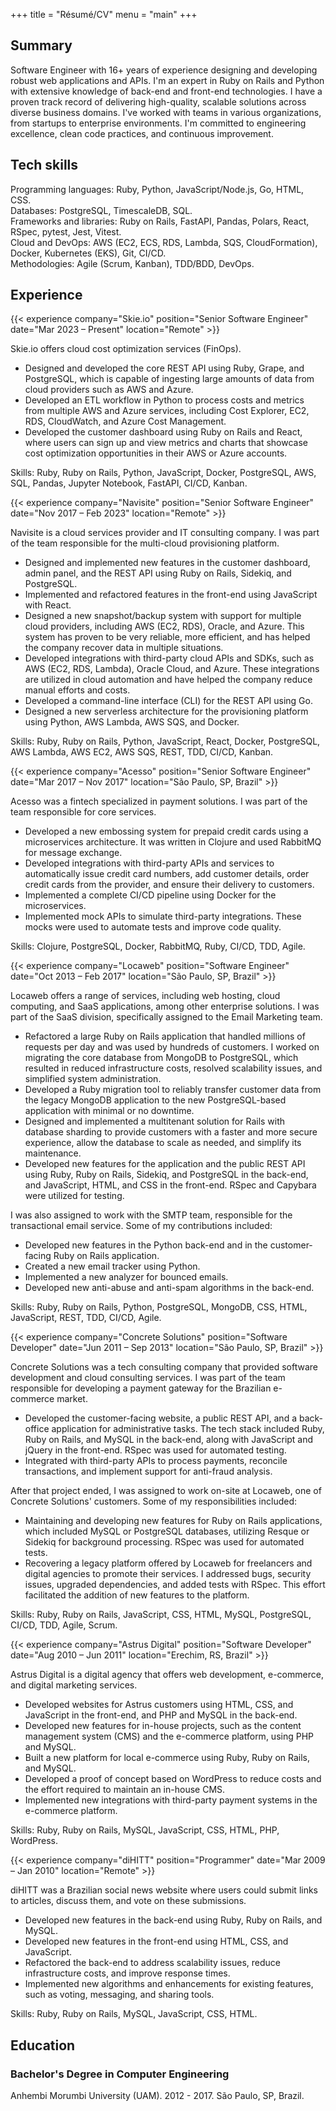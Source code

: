 +++
title = "Résumé/CV"
menu = "main"
+++

## Summary

Software Engineer with 16+ years of experience designing and developing robust web applications and
APIs. I'm an expert in Ruby on Rails and Python with extensive knowledge of back-end and front-end
technologies. I have a proven track record of delivering high-quality, scalable solutions across
diverse business domains. I've worked with teams in various organizations, from startups to
enterprise environments. I'm committed to engineering excellence, clean code practices, and
continuous improvement.

## Tech skills

Programming languages: Ruby, Python, JavaScript/Node.js, Go, HTML, CSS.\
Databases: PostgreSQL, TimescaleDB, SQL.\
Frameworks and libraries: Ruby on Rails, FastAPI, Pandas, Polars, React, RSpec, pytest, Jest, Vitest.\
Cloud and DevOps: AWS (EC2, ECS, RDS, Lambda, SQS, CloudFormation), Docker, Kubernetes (EKS), Git, CI/CD.\
Methodologies: Agile (Scrum, Kanban), TDD/BDD, DevOps.

## Experience

{{< experience company="Skie.io"
               position="Senior Software Engineer"
               date="Mar 2023 – Present"
               location="Remote" >}}

Skie.io offers cloud cost optimization services (FinOps).

* Designed and developed the core REST API using Ruby, Grape, and PostgreSQL, which is capable of
  ingesting large amounts of data from cloud providers such as AWS and Azure.
* Developed an ETL workflow in Python to process costs and metrics from multiple AWS and Azure
  services, including Cost Explorer, EC2, RDS, CloudWatch, and Azure Cost Management.
* Developed the customer dashboard using Ruby on Rails and React, where users can sign up and view
  metrics and charts that showcase cost optimization opportunities in their AWS or Azure accounts.

Skills: Ruby, Ruby on Rails, Python, JavaScript, Docker, PostgreSQL, AWS, SQL, Pandas, Jupyter
Notebook, FastAPI, CI/CD, Kanban.

{{< experience company="Navisite"
               position="Senior Software Engineer"
               date="Nov 2017 – Feb 2023"
               location="Remote" >}}

Navisite is a cloud services provider and IT consulting company. I was part of the team responsible
for the multi-cloud provisioning platform.

* Designed and implemented new features in the customer dashboard, admin panel, and the REST API
  using Ruby on Rails, Sidekiq, and PostgreSQL.
* Implemented and refactored features in the front-end using JavaScript with React.
* Designed a new snapshot/backup system with support for multiple cloud providers, including AWS
  (EC2, RDS), Oracle, and Azure. This system has proven to be very reliable, more efficient, and has
  helped the company recover data in multiple situations.
* Developed integrations with third-party cloud APIs and SDKs, such as AWS (EC2, RDS, Lambda),
  Oracle Cloud, and Azure. These integrations are utilized in cloud automation and have helped the
  company reduce manual efforts and costs.
* Developed a command-line interface (CLI) for the REST API using Go.
* Designed a new serverless architecture for the provisioning platform using Python, AWS Lambda, AWS
  SQS, and Docker.

Skills: Ruby, Ruby on Rails, Python, JavaScript, React, Docker, PostgreSQL, AWS Lambda, AWS EC2, AWS
SQS, REST, TDD, CI/CD, Kanban.

{{< experience company="Acesso"
               position="Senior Software Engineer"
               date="Mar 2017 – Nov 2017"
               location="São Paulo, SP, Brazil" >}}

Acesso was a fintech specialized in payment solutions. I was part of the team responsible for core
services.

* Developed a new embossing system for prepaid credit cards using a microservices architecture. It
  was written in Clojure and used RabbitMQ for message exchange.
* Developed integrations with third-party APIs and services to automatically issue credit card
  numbers, add customer details, order credit cards from the provider, and ensure their delivery to
  customers.
* Implemented a complete CI/CD pipeline using Docker for the microservices.
* Implemented mock APIs to simulate third-party integrations. These mocks were used to automate
  tests and improve code quality.

Skills: Clojure, PostgreSQL, Docker, RabbitMQ, Ruby, CI/CD, TDD, Agile.

{{< experience company="Locaweb"
               position="Software Engineer"
               date="Oct 2013 – Feb 2017"
               location="São Paulo, SP, Brazil" >}}

Locaweb offers a range of services, including web hosting, cloud computing, and SaaS applications,
among other enterprise solutions. I was part of the SaaS division, specifically assigned to the
Email Marketing team.

* Refactored a large Ruby on Rails application that handled millions of requests per day and was
  used by hundreds of customers. I worked on migrating the core database from MongoDB to PostgreSQL,
  which resulted in reduced infrastructure costs, resolved scalability issues, and simplified system
  administration.
* Developed a Ruby migration tool to reliably transfer customer data from the legacy MongoDB
  application to the new PostgreSQL-based application with minimal or no downtime.
* Designed and implemented a multitenant solution for Rails with database sharding to provide
  customers with a faster and more secure experience, allow the database to scale as needed, and
  simplify its maintenance.
* Developed new features for the application and the public REST API using Ruby, Ruby on Rails,
  Sidekiq, and PostgreSQL in the back-end, and JavaScript, HTML, and CSS in the front-end. RSpec and
  Capybara were utilized for testing.

I was also assigned to work with the SMTP team, responsible for the transactional email service.
Some of my contributions included:

* Developed new features in the Python back-end and in the customer-facing Ruby on Rails
  application.
* Created a new email tracker using Python.
* Implemented a new analyzer for bounced emails.
* Developed new anti-abuse and anti-spam algorithms in the back-end.

Skills: Ruby, Ruby on Rails, Python, PostgreSQL, MongoDB, CSS, HTML, JavaScript, REST, TDD, CI/CD,
Agile.

{{< experience company="Concrete Solutions"
        position="Software Developer"
        date="Jun 2011 – Sep 2013"
        location="São Paulo, SP, Brazil" >}}

Concrete Solutions was a tech consulting company that provided software development and cloud
consulting services. I was part of the team responsible for developing a payment gateway for the
Brazilian e-commerce market.

* Developed the customer-facing website, a public REST API, and a back-office application for
  administrative tasks. The tech stack included Ruby, Ruby on Rails, and MySQL in the back-end,
  along with JavaScript and jQuery in the front-end. RSpec was used for automated testing.
* Integrated with third-party APIs to process payments, reconcile transactions, and implement
  support for anti-fraud analysis.

After that project ended, I was assigned to work on-site at Locaweb, one of Concrete Solutions'
customers. Some of my responsibilities included:

* Maintaining and developing new features for Ruby on Rails applications, which included MySQL or
  PostgreSQL databases, utilizing Resque or Sidekiq for background processing. RSpec was used for
  automated tests.
* Recovering a legacy platform offered by Locaweb for freelancers and digital agencies to promote
  their services. I addressed bugs, security issues, upgraded dependencies, and added tests with
  RSpec. This effort facilitated the addition of new features to the platform.

Skills: Ruby, Ruby on Rails, JavaScript, CSS, HTML, MySQL, PostgreSQL, CI/CD, TDD, Agile, Scrum.

{{< experience company="Astrus Digital"
               position="Software Developer"
               date="Aug 2010 – Jun 2011"
               location="Erechim, RS, Brazil" >}}

Astrus Digital is a digital agency that offers web development, e-commerce, and digital marketing
services.

* Developed websites for Astrus customers using HTML, CSS, and JavaScript in the front-end, and PHP
  and MySQL in the back-end.
* Developed new features for in-house projects, such as the content management system (CMS) and the
  e-commerce platform, using PHP and MySQL.
* Built a new platform for local e-commerce using Ruby, Ruby on Rails, and MySQL.
* Developed a proof of concept based on WordPress to reduce costs and the effort required to
  maintain an in-house CMS.
* Implemented new integrations with third-party payment systems in the e-commerce platform.

Skills: Ruby, Ruby on Rails, MySQL, JavaScript, CSS, HTML, PHP, WordPress.

{{< experience company="diHITT"
               position="Programmer"
               date="Mar 2009 – Jan 2010"
               location="Remote" >}}

diHITT was a Brazilian social news website where users could submit links to articles, discuss them,
and vote on these submissions.

* Developed new features in the back-end using Ruby, Ruby on Rails, and MySQL.
* Developed new features in the front-end using HTML, CSS, and JavaScript.
* Refactored the back-end to address scalability issues, reduce infrastructure costs, and improve
  response times.
* Implemented new algorithms and enhancements for existing features, such as voting, messaging, and
  sharing tools.

Skills: Ruby, Ruby on Rails, MySQL, JavaScript, CSS, HTML.

## Education

### Bachelor's Degree in Computer Engineering

Anhembi Morumbi University (UAM). 2012 - 2017. São Paulo, SP, Brazil.
